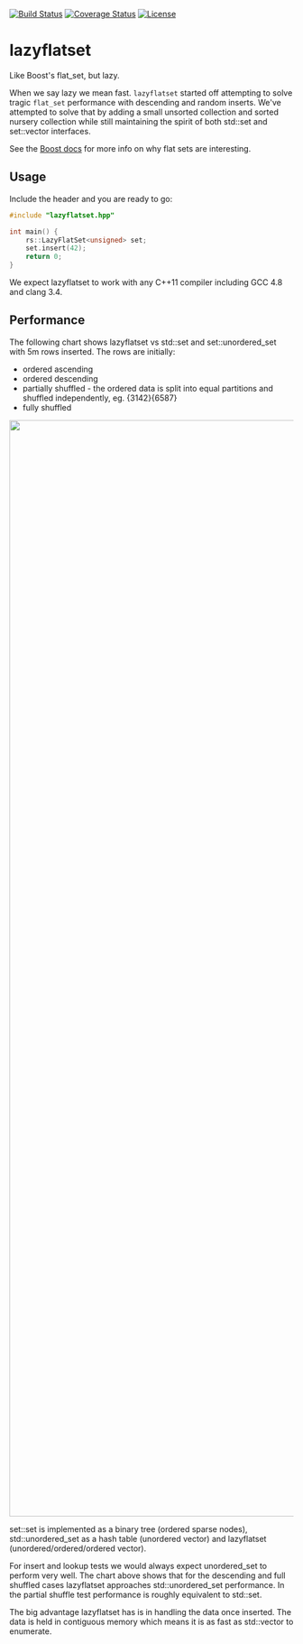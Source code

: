 [![Build Status](https://travis-ci.org/RipcordSoftware/lazyflatset.svg)](https://travis-ci.org/RipcordSoftware/lazyflatset)
[![Coverage Status](https://coveralls.io/repos/RipcordSoftware/lazyflatset/badge.svg)](https://coveralls.io/r/RipcordSoftware/lazyflatset)
[![License](http://img.shields.io/:license-mit-blue.svg)](http://doge.mit-license.org)

# lazyflatset
Like Boost's flat_set, but lazy. 

When we say lazy we mean fast. `lazyflatset` started off attempting to solve tragic `flat_set` performance with descending and random inserts. We've attempted to solve that by adding a small unsorted collection and sorted nursery collection while still maintaining the spirit of both std::set and set::vector interfaces.

See the [Boost docs](http://www.boost.org/doc/libs/1_58_0/doc/html/container/non_standard_containers.html#container.non_standard_containers.flat_xxx) for more info on why flat sets are interesting.

## Usage
Include the header and you are ready to go:

```C++
#include "lazyflatset.hpp"

int main() {
    rs::LazyFlatSet<unsigned> set;
    set.insert(42);
    return 0;
}
```

We expect lazyflatset to work with any C++11 compiler including GCC 4.8 and clang 3.4.

## Performance

The following chart shows lazyflatset vs std::set and set::unordered_set with 5m rows inserted. The rows are initially:
* ordered ascending
* ordered descending
* partially shuffled - the ordered data is split into equal partitions and shuffled independently, eg. {3142}{6587}
* fully shuffled

<div>
    <a href="https://plot.ly/~craigminihan/71/" target="_blank" title="std::set, std::unordered_set vs rs::lazyflatset(128, 32768) - 5m rows - Debian 8.1 - i7-4820k" style="display: block; text-align: center;"><img src="https://plot.ly/~craigminihan/71.png" alt="std::set, std::unordered_set vs rs::lazyflatset(128, 32768) - 5m rows - Debian 8.1 - i7-4820k" style="max-width: 100%;width: 1944px;"  width="1944" onerror="this.onerror=null;this.src='https://plot.ly/404.png';" /></a>
    <script data-plotly="craigminihan:71" src="https://plot.ly/embed.js" async></script>
</div>

set::set is implemented as a binary tree (ordered sparse nodes), std::unordered_set as a hash table (unordered vector) and lazyflatset (unordered/ordered/ordered vector).

For insert and lookup tests we would always expect unordered_set to perform very well. The chart above shows that for the descending and full shuffled cases lazyflatset approaches std::unordered_set performance. In the partial shuffle test performance is roughly equivalent to std::set.

The big advantage lazyflatset has is in handling the data once inserted. The data is held in contiguous memory which means it is as fast as std::vector to enumerate.
